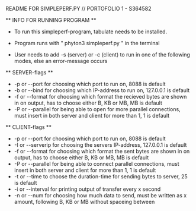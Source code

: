 README FOR SIMPLEPERF.PY // PORTOFOLIO 1 - S364582

** INFO FOR RUNNING PROGRAM **

- To run this simpleperf-program, tabulate needs to be installed.

- Program runs with " phyton3 simpleperf.py " in the terminal
- User needs to add -s (server) or -c (client) to run in one of the following modes, else an error-message occurs

** SERVER-flags **
- -p or --port for choosing which port to run on, 8088 is default
- -b or --bind for choosing which IP-address to run on, 127.0.0.1 is default
- -f or --format for choosing which format the recieved bytes are shown in on output, 
has to choose either B, KB or MB, MB is default
- -P or --parallel for being able to open for more parallel connections, 
must insert in both server and client for more than 1, 1 is default

** CLIENT-flags **
- -p or --port for choosing which port to run on, 8088 is default
- -I or --serverip for choosing the servers IP-address, 127.0.0.1 is default
- -f or --format for choosing which format the sent bytes are shown in on output,
has to choose either B, KB or MB, MB is default
- -P or --parallel for being able to connect parallel connections, 
must insert in both server and client for more than 1, 1 is default
- -t or --time to choose the duration-time for sending bytes to server, 25 is default
- -i or --interval for printing output of transfer every x second
- -n or --num for choosing how much data to send, 
must be written as x amount, following B, KB or MB without spaceing between